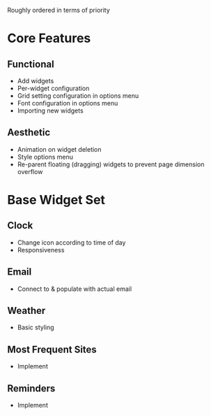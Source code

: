 Roughly ordered in terms of priority

Core Features
=============
Functional
----------
 - Add widgets
 - Per-widget configuration
 - Grid setting configuration in options menu
 - Font configuration in options menu
 - Importing new widgets

Aesthetic
---------
 - Animation on widget deletion
 - Style options menu
 - Re-parent floating (dragging) widgets to prevent page dimension overflow

Base Widget Set
===============
Clock
-----
 - Change icon according to time of day
 - Responsiveness

Email
-----
 - Connect to & populate with actual email

Weather
-------
 - Basic styling

Most Frequent Sites
-------------------
 - Implement

Reminders
---------
 - Implement
